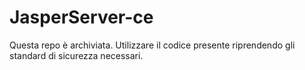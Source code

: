 # JasperServer-ce

Questa repo è archiviata. Utilizzare il codice presente riprendendo gli standard di sicurezza necessari.
